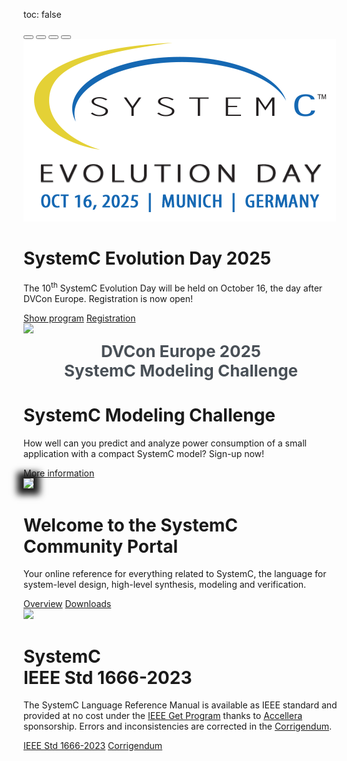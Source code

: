 toc: false

<div  id="carouselExampleCaptions" class="carousel slide" data-bs-ride="carousel" data-interval="10000" >
  <div class="carousel-indicators">
    <button type="button" data-bs-target="#carouselExampleCaptions" data-bs-slide-to="0" class="active" aria-current="true" aria-label="Slide 1"></button>
    <button type="button" data-bs-target="#carouselExampleCaptions" data-bs-slide-to="1" aria-label="Slide 2"></button>
    <button type="button" data-bs-target="#carouselExampleCaptions" data-bs-slide-to="2" aria-label="Slide 3"></button>
    <button type="button" data-bs-target="#carouselExampleCaptions" data-bs-slide-to="3" aria-label="Slide 4"></button>
  </div>
  <div class="carousel-inner hero">
    <div class="carousel-item active">
      <div class="container col-xxl-8 px-4 py-5">
        <div class="row flex-lg-row-reverse align-items-center g-5 py-5">
          <div class="col-10 col-sm-8 col-lg-6">
            <a href="/events/scef202503/" target="_blank"><img src="/images/systemC-evolution-day-2025-logo-500px.png" class="d-block mx-lg-auto img-fluid" loading="lazy"></a>
          </div>
          <div class="col-lg-6">
            <h1 class="display-5 fw-bold lh-1 mb-3">SystemC Evolution Day 2025</h1>
            <p class="lead">The 10<sup>th</sup> SystemC Evolution Day will be held on October 16, the day after DVCon Europe. Registration is now open!</p>
            <a href="/events/sced2025/" target="_blank" class="btn btn-primary btn-lg">Show program</a>
            <a href="https://dvcon-europe.org/registration" target="_blank" class="btn btn-secondary btn-lg">Registration</a>
          </div>
        </div>
      </div>
    </div>
    <div class="carousel-item">
      <div class="container col-xxl-8 px-4 py-5">
        <div class="row flex-lg-row-reverse align-items-center g-5 py-5">
          <div class="col-10 col-sm-8 col-lg-6">
            <a href="https://dvconchallenge.de/" target="_blank" style="text-decoration: none; ">
              <img src="/images/systemc.png" class="d-block mx-lg-auto img-fluid" loading="lazy">
              <p style="font-size: 26px; text-align: center;  font-weight: bold; margin-top:10px; color:#495057;">DVCon Europe 2025<br>SystemC Modeling Challenge</p></a>
          </div>
          <div class="col-lg-6">
            <h1 class="display-5 fw-bold lh-1 mb-3">SystemC Modeling Challenge</h1>
            <p class="lead">How well can you predict and analyze power consumption of a small application with a compact SystemC model? Sign-up now!</p>
            <a href="https://dvconchallenge.de/" target="_blank" class="btn btn-secondary btn-lg">More information</a>
          </div>
        </div>
      </div>
    </div>
    <div class="carousel-item">
      <div class="container col-xxl-8 px-4 py-5">
        <div class="row flex-lg-row-reverse align-items-center g-5 py-3">
          <div class="col-10 col-sm-8 col-lg-6">
            <a href="/overview/systemc"><img style="box-shadow: 0px 0px 10px 10px #1e1e1e;" src="/images/sc_example.png" class="d-block mx-lg-auto img-fluid" loading="lazy"></a>
          </div>
          <div class="col-lg-6">
            <h1 class="display-5 fw-bold lh-1 mb-3">Welcome to the SystemC Community Portal</h1>
            <p class="lead">Your online reference for everything related to SystemC, the language for system-level design, high-level synthesis, modeling and verification.</p>
            <a href="/overview/systemc/" class="btn btn-primary btn-lg">Overview</a>
            <a href="/resources/standards/" class="btn btn-secondary btn-lg">Downloads</a>
          </div>
        </div>
      </div>
    </div>
    <div class="carousel-item">
      <div class="container col-xxl-8 px-4 py-5">
        <div class="row flex-lg-row-reverse align-items-center g-5 py-5">
          <div class="col-10 col-sm-8 col-lg-6">
            <a href="https://ieeexplore.ieee.org/document/10246125" target="_blank"><img width="400" src="/images/1666-2023-frontpage.png" class="d-block mx-lg-auto img-fluid" loading="lazy"></a>
          </div>
          <div class="col-lg-6">
            <h1 class="display-5 fw-bold lh-1 mb-3">SystemC<br>IEEE Std 1666-2023</h1>
            <p class="lead">The SystemC Language Reference Manual is available as IEEE standard and provided at no cost under the <a href="https://ieeexplore.ieee.org/browse/standards/get-program/page/series?id=80">IEEE Get Program</a> thanks to <a href="https://accellera.org">Accellera</a> sponsorship. Errors and inconsistencies are corrected in the 
            <a href="https://standards.ieee.org/ieee/1666-2023_Cor_1/11585/">Corrigendum</a>.</p>
            <a href="https://ieeexplore.ieee.org/document/10246125" target="_blank" class="btn btn-primary btn-lg">IEEE Std 1666-2023</a>
            <a href="https://standards.ieee.org/ieee/1666-2023_Cor_1/11585/" target="_blank" class="btn btn-secondary btn-lg">Corrigendum</a>
          </div>
        </div>
      </div>
    </div>
  </div> <!-- end inner-->
</div>
